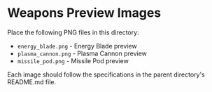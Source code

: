 # Weapons Preview Images

Place the following PNG files in this directory:

- `energy_blade.png` - Energy Blade preview
- `plasma_cannon.png` - Plasma Cannon preview
- `missile_pod.png` - Missile Pod preview

Each image should follow the specifications in the parent directory's README.md file. 